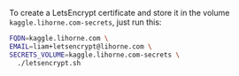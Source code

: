 To create a LetsEncrypt certificate and store it in the volume `kaggle.lihorne.com-secrets`, just run this:

```bash
FQDN=kaggle.lihorne.com \
EMAIL=liam+letsencrypt@lihorne.com \
SECRETS_VOLUME=kaggle.lihorne.com-secrets \
  ./letsencrypt.sh
```
